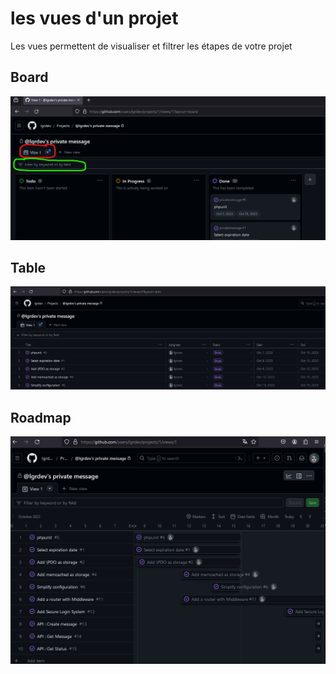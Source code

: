 # les vues d'un projet

Les vues permettent de visualiser et filtrer les étapes de votre projet

## Board
![project_view_board](./images/github/project_view_board.png)

## Table
![project_view_table](./images/github/project_view_table.png)

## Roadmap
![project_view_roadmap](./images/github/project_view_roadmap.png)

